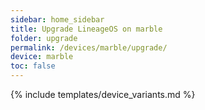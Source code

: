 ```yaml
---
sidebar: home_sidebar
title: Upgrade LineageOS on marble
folder: upgrade
permalink: /devices/marble/upgrade/
device: marble
toc: false
---
```

{% include templates/device_variants.md %}
